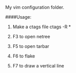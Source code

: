My vim configuration folder.

####Usage:

1. Make a ctags file
  ctags -R *

2. F3 to open netree

3. F5 to open tarbar

4. F6 to flake

5. F7 to draw a vertical line
